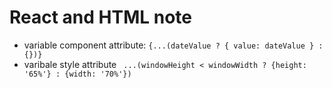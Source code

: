 # React and HTML note

- variable component attribute: `{...(dateValue ? { value: dateValue } : {})}`
- varibale style attribute ` ...(windowHeight < windowWidth ? {height: '65%'} : {width: '70%'})`
